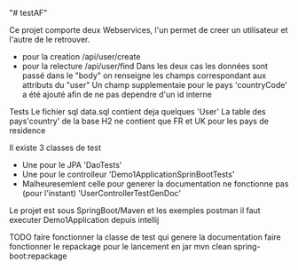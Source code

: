 "# testAF"
 
Ce projet comporte deux Webservices, l'un permet de creer un utilisateur et l'autre de le retrouver.
* pour la creation
/api/user/create
* pour la relecture
/api/user/find
Dans les deux cas les données sont passé dans le "body" on renseigne les champs correspondant aux attributs du "user"
Un champ supplementaie pour le pays 'countryCode' a été ajouté afin de ne pas dependre d'un id interne

Tests
Le fichier sql data.sql contient deja quelques 'User'
La table des pays'country' de la base H2 ne contient que FR et UK pour les pays de residence

Il existe 3 classes de test
* Une pour le JPA 'DaoTests'
* Une pour le controlleur 'Demo1ApplicationSprinBootTests'
* Malheuresemlent celle pour generer la documentation ne fonctionne pas (pour l'instant) 'UserControllerTestGenDoc'



Le projet est sous SpringBoot/Maven et les exemples postman
il faut executer  Demo1Application depuis intellij 

TODO
faire fonctionner la classe de test qui genere la documentation
faire fonctionner le repackage pour le lancement en jar mvn clean spring-boot:repackage  

